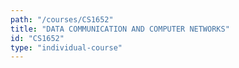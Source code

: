 ```yaml
---
path: "/courses/CS1652"
title: "DATA COMMUNICATION AND COMPUTER NETWORKS"
id: "CS1652"
type: "individual-course"
---
```

